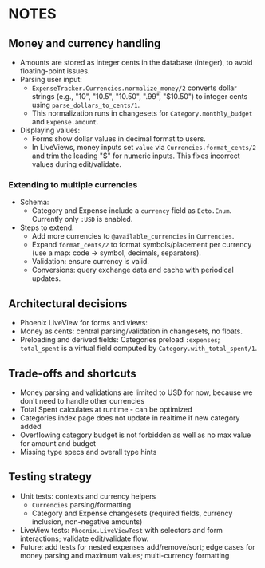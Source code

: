 # NOTES

## Money and currency handling

- Amounts are stored as integer cents in the database (integer), to avoid floating-point issues.
- Parsing user input:
  - `ExpenseTracker.Currencies.normalize_money/2` converts dollar strings (e.g., "10", "10.5", "10.50", ".99", "$10.50") to integer cents using `parse_dollars_to_cents/1`.
  - This normalization runs in changesets for `Category.monthly_budget` and `Expense.amount`.
- Displaying values:
  - Forms show dollar values in decimal format to users.
  - In LiveViews, money inputs set `value` via `Currencies.format_cents/2` and trim the leading "$" for numeric inputs. This fixes incorrect values during edit/validate.

### Extending to multiple currencies

- Schema:
  - Category and Expense include a `currency` field as `Ecto.Enum`. Currently only `:USD` is enabled.
- Steps to extend:
  - Add more currencies to `@available_currencies` in `Currencies`.
  - Expand `format_cents/2` to format symbols/placement per currency (use a map: code -> symbol, decimals, separators).
  - Validation: ensure currency is valid. 
  - Conversions: query exchange data and cache with periodical updates.
  
## Architectural decisions

- Phoenix LiveView for forms and views:
- Money as cents: central parsing/validation in changesets, no floats.
- Preloading and derived fields: Categories preload `:expenses`; `total_spent` is a virtual field computed by `Category.with_total_spent/1`.

## Trade-offs and shortcuts

- Money parsing and validations are limited to USD for now, because we don't need to handle other currencies
- Total Spent calculates at runtime - can be optimized
- Categories index page does not update in realtime if new category added
- Overflowing category budget is not forbidden as well as no max value for amount and budget
- Missing type specs and overall type hints

## Testing strategy

- Unit tests: contexts and currency helpers
  - `Currencies` parsing/formatting
  - Category and Expense changesets (required fields, currency inclusion, non-negative amounts)
- LiveView tests: `Phoenix.LiveViewTest` with selectors and form interactions; validate edit/validate flow.
- Future: add tests for nested expenses add/remove/sort; edge cases for money parsing and maximum values; multi-currency formatting 
